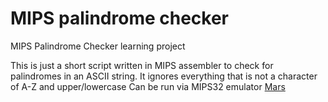 # MIPS palindrome checker
MIPS Palindrome Checker learning project

This is just a short script written in MIPS assembler to check for palindromes in an ASCII string.
It ignores everything that is not a character of A-Z and upper/lowercase
 Can be run via MIPS32 emulator [Mars](http://courses.missouristate.edu/KenVollmar/MARS/)
